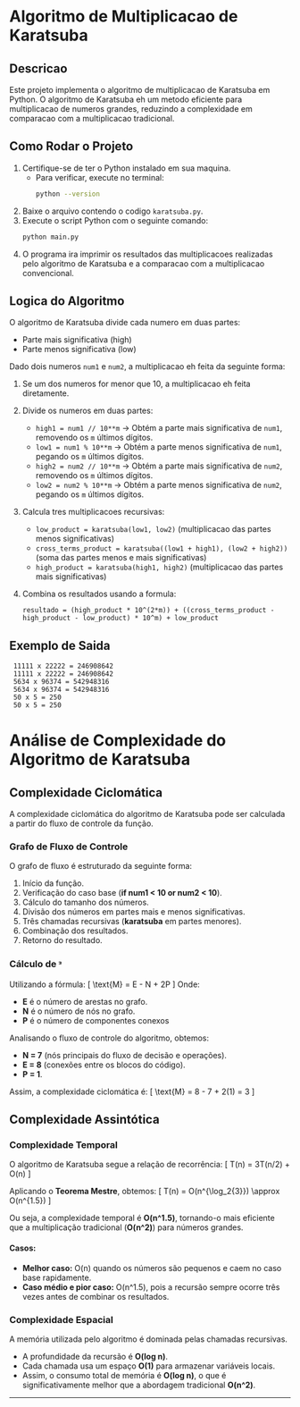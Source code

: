 # Algoritmo de Multiplicacao de Karatsuba

## Descricao
Este projeto implementa o algoritmo de multiplicacao de Karatsuba em Python. 
O algoritmo de Karatsuba eh um metodo eficiente para multiplicacao de numeros grandes, reduzindo a complexidade em comparacao com a multiplicacao tradicional.

## Como Rodar o Projeto

1. Certifique-se de ter o Python instalado em sua maquina. 
   - Para verificar, execute no terminal:
     ```sh
     python --version
     ```
2. Baixe o arquivo contendo o codigo `karatsuba.py`.
3. Execute o script Python com o seguinte comando:
   ```sh
   python main.py
   ```
4. O programa ira imprimir os resultados das multiplicacoes realizadas pelo algoritmo de Karatsuba e a comparacao com a multiplicacao convencional.

## Logica do Algoritmo

O algoritmo de Karatsuba divide cada numero em duas partes:
- Parte mais significativa (high)
- Parte menos significativa (low)

Dado dois numeros `num1` e `num2`, a multiplicacao eh feita da seguinte forma:
1. Se um dos numeros for menor que 10, a multiplicacao eh feita diretamente.
2. Divide os numeros em duas partes:
   - `high1 = num1 // 10**m` → Obtém a parte mais significativa de `num1`, removendo os `m` últimos dígitos.
   - `low1 = num1 % 10**m` → Obtém a parte menos significativa de `num1`, pegando os `m` últimos dígitos.
   - `high2 = num2 // 10**m` → Obtém a parte mais significativa de `num2`, removendo os `m` últimos dígitos.
   - `low2 = num2 % 10**m` → Obtém a parte menos significativa de `num2`, pegando os `m` últimos dígitos.

3. Calcula tres multiplicacoes recursivas:
   - `low_product = karatsuba(low1, low2)` (multiplicacao das partes menos significativas)
   - `cross_terms_product = karatsuba((low1 + high1), (low2 + high2))` (soma das partes menos e mais significativas)
   - `high_product = karatsuba(high1, high2)` (multiplicacao das partes mais significativas)
4. Combina os resultados usando a formula:
   ```
   resultado = (high_product * 10^(2*m)) + ((cross_terms_product - high_product - low_product) * 10^m) + low_product
   ```

## Exemplo de Saida
```
 11111 x 22222 = 246908642
 11111 x 22222 = 246908642
 5634 x 96374 = 542948316
 5634 x 96374 = 542948316
 50 x 5 = 250
 50 x 5 = 250
```


# Análise de Complexidade do Algoritmo de Karatsuba

## Complexidade Ciclomática
A complexidade ciclomática do algoritmo de Karatsuba pode ser calculada a partir do fluxo de controle da função.

### Grafo de Fluxo de Controle
O grafo de fluxo é estruturado da seguinte forma:
1. Início da função.
2. Verificação do caso base (**if num1 < 10 or num2 < 10**).
3. Cálculo do tamanho dos números.
4. Divisão dos números em partes mais e menos significativas.
5. Três chamadas recursivas (**karatsuba** em partes menores).
6. Combinação dos resultados.
7. Retorno do resultado.

### Cálculo de ᵌ
Utilizando a fórmula:
\[
\text{M} = E - N + 2P
\]
Onde:
- **E** é o número de arestas no grafo.
- **N** é o número de nós no grafo.
- **P** é o número de componentes conexos

Analisando o fluxo de controle do algoritmo, obtemos:
- **N = 7** (nós principais do fluxo de decisão e operações).
- **E = 8** (conexões entre os blocos do código).
- **P = 1**.

Assim, a complexidade ciclomática é:
\[
\text{M} = 8 - 7 + 2(1) = 3
\]

## Complexidade Assintótica

### Complexidade Temporal
O algoritmo de Karatsuba segue a relação de recorrência:
\[
T(n) = 3T(n/2) + O(n)
\]

Aplicando o **Teorema Mestre**, obtemos:
\[
T(n) = O(n^{\log_2{3}}) \approx O(n^{1.5})
\]

Ou seja, a complexidade temporal é **O(n^1.5)**, tornando-o mais eficiente que a multiplicação tradicional (**O(n^2)**) para números grandes.

#### Casos:
- **Melhor caso:** O(n) quando os números são pequenos e caem no caso base rapidamente.
- **Caso médio e pior caso:** O(n^1.5), pois a recursão sempre ocorre três vezes antes de combinar os resultados.

### Complexidade Espacial
A memória utilizada pelo algoritmo é dominada pelas chamadas recursivas.
- A profundidade da recursão é **O(log n)**.
- Cada chamada usa um espaço **O(1)** para armazenar variáveis locais.
- Assim, o consumo total de memória é **O(log n)**, o que é significativamente melhor que a abordagem tradicional **O(n^2)**.

---





